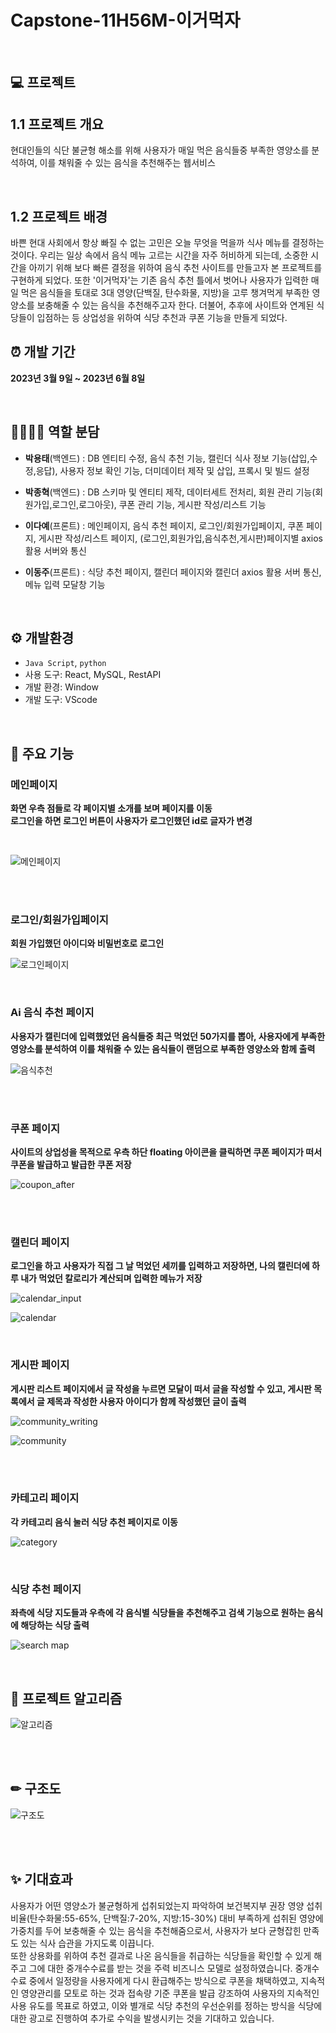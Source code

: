 # Capstone-11H56M-이거먹자

<br>

## 💻 프로젝트
## 1.1 프로젝트 개요
현대인들의 식단 불균형 해소를 위해 사용자가 매일 먹은 음식들중 부족한 영양소를 분석하여, 이를 채워줄 수 있는 음식을 추천해주는 웹서비스

<br>

## 1.2 프로젝트 배경
바쁜 현대 사회에서 항상 빠질 수 없는 고민은 오늘 무엇을 먹을까 식사 메뉴를 결정하는 것이다. 우리는 일상 속에서 음식 메뉴 고르는 시간을 자주 허비하게 되는데, 소중한 시간을 아끼기 위해 보다 빠른 결정을 위하여 음식 추천 사이트를 만들고자 본 프로젝트를 구현하게 되었다. 
또한 '이거먹자'는 기존 음식 추천 틀에서 벗어나 사용자가 입력한 매일 먹은 음식들을 토대로 3대 영양(단백질, 탄수화물, 지방)을 고루 챙겨먹게 부족한 영양소를 보충해줄 수 있는 음식을 추천해주고자 한다. 더불어, 추후에 사이트와 연계된 식당들이 입점하는 등 상업성을 위하여 식당 추천과 쿠폰 기능을 만들게 되었다.
<br>

## ⏰ 개발 기간
**2023년 3월 9일 ~ 2023년 6월 8일**

<br>

## 👨‍👨‍👧‍👧 역할 분담
- **박용태**(백엔드) : DB 엔티티 수정, 음식 추천 기능, 캘린더 식사 정보 기능(삽입,수정,응답), 사용자 정보 확인 기능, 더미데이터 제작 및 삽입, 프록시 및 빌드 설정
- **박종혁**(백엔드) : DB 스키마 및 엔티티 제작, 데이터세트 전처리, 회원 관리 기능(회원가입,로그인,로그아웃), 쿠폰 관리 기능, 게시판 작성/리스트 기능<br>


- **이다예**(프론트) : 메인페이지, 음식 추천 페이지, 로그인/회원가입페이지, 쿠폰 페이지, 게시판 작성/리스트 페이지, (로그인,회원가입,음식추천,게시판)페이지별 axios 활용 서버와 통신
- **이동주**(프론트) : 식당 추천 페이지, 캘린더 페이지와 캘린더 axios 활용 서버 통신, 메뉴 입력 모달창 기능

<br>

## ⚙ 개발환경
- `Java Script`, `python`
- 사용 도구: React, MySQL, RestAPI
- 개발 환경: Window
- 개발 도구: VScode

<br>


## 📌 주요 기능
### **메인페이지**<br>
**화면 우측 점들로 각 페이지별 소개를 보며 페이지를 이동<br>
로그인을 하면 로그인 버튼이 사용자가 로그인했던 id로 글자가 변경**
 
<br>

![메인페이지](https://github.com/rainnn99/11H56M_Capstone/assets/102869025/97cf0e1c-4074-44cc-b018-adbae0e620df)

<br>
<br>

### **로그인/회원가입페이지**<br>
**회원 가입했던 아이디와 비밀번호로 로그인**<br>

![로그인페이지](https://github.com/rainnn99/11H56M_Capstone/assets/102869025/692a5e49-2606-49d4-a915-a782145c2864)

<br>

### **Ai 음식 추천 페이지**<br>

**사용자가 캘린더에 입력했었던 음식들중 최근 먹었던 50가지를 뽑아, 사용자에게 부족한 영양소를 분석하여 이를 채워줄 수 있는 음식들이 랜덤으로 부족한 영양소와 함께 출력**<br>

![음식추천](https://github.com/rainnn99/11H56M_Capstone/assets/102869025/0a1fbcc0-8ed5-472c-82f6-1e9ecb8fd1d3)

<br>


<br>



### **쿠폰 페이지**<br>

**사이트의 상업성을 목적으로 우측 하단 floating 아이콘을 클릭하면 쿠폰 페이지가 떠서 쿠폰을 발급하고 발급한 쿠폰 저장**<br>

![coupon_after](https://github.com/rainnn99/11H56M_Capstone/assets/102869025/2f9922db-500a-4c49-8e5f-b3f674563567)

<br>

<br>


### **캘린더 페이지**<br>

**로그인을 하고 사용자가 직접 그 날 먹었던 세끼를 입력하고 저장하면, 나의 캘린더에 하루 내가 먹었던 칼로리가 계산되며 입력한 메뉴가 저장**<br>


![calendar_input](https://github.com/rainnn99/11H56M_Capstone/assets/102869025/094e7a17-d03a-4baa-85fd-1a9c1c341b0f)<br>

![calendar](https://github.com/rainnn99/11H56M_Capstone/assets/102869025/2363af0f-7a7c-48c1-8ed4-4af885359baa)
<br>

<br>



### **게시판 페이지**<br>
**게시판 리스트 페이지에서 글 작성을 누르면 모달이 떠서 글을 작성할 수 있고, 게시판 목록에서 글 제목과 작성한 사용자 아이디가 함께 작성했던 글이 출력**<br>

![community_writing](https://github.com/rainnn99/11H56M_Capstone/assets/102869025/9ef70ee3-fd6d-4e2e-a668-c7ed01589d01)<br>

![community](https://github.com/rainnn99/11H56M_Capstone/assets/102869025/de64bdac-7c91-4b34-86f1-29010696b110)

<br>

<br>


### **카테고리 페이지**<br> 
**각 카테고리 음식 눌러 식당 추천 페이지로 이동**<br>

![category](https://github.com/rainnn99/11H56M_Capstone/assets/102869025/4c37e4fd-dee2-4d88-a1cf-ecc516858040)
<br>

<br>


### **식당 추천 페이지**<br>

**좌측에 식당 지도들과 우측에 각 음식별 식당들을 추천해주고 검색 기능으로 원하는 음식에 해당하는 식당 출력**<br>

![search map](https://github.com/rainnn99/11H56M_Capstone/assets/102869025/a28c25a7-4c6a-4bc6-ba2b-98fe8e75be07)
<br>

<br>

## 📝 프로젝트 알고리즘<br>

![알고리즘](https://github.com/rainnn99/11H56M_Capstone/assets/102869025/96d32f3f-270f-42ce-b7b3-e55415537d2a)

<br>

<br>

## ✏ 구조도 <br>
![구조도](https://github.com/rainnn99/11H56M_Capstone/assets/102869025/225b3602-5ba2-4bc1-97f6-ec1acc37b6d9)

<br>

<br>

## ✨ 기대효과 
사용자가 어떤 영양소가 불균형하게 섭취되었는지 파악하여 보건복지부 권장 영양 섭취 비율(탄수화물:55-65%, 단백질:7-20%, 지방:15-30%) 대비 부족하게 섭취된 영양에 가중치를 두어 보충해줄 수 있는 음식을 추천해줌으로서, 사용자가 보다 균형잡힌 만족도 있는 식사 습관을 가지도록 이끕니다.<br>
또한 상용화를 위하여 추천 결과로 나온 음식들을 취급하는 식당들을 확인할 수 있게 해주고 그에 대한 중개수수료를 받는 것을 주력 비즈니스 모델로 설정하였습니다. 중개수수료 중에서 일정량을 사용자에게 다시 환급해주는 방식으로 쿠폰을 채택하였고, 지속적인 영양관리를 모토로 하는 것과 접속량 기준 쿠폰을 발급 강조하여 사용자의 지속적인 사용 유도를 목표로 하였고, 이와 별개로 식당 추천의 우선순위를 정하는 방식을 식당에 대한 광고로 진행하여 추가로 수익을 발생시키는 것을 기대하고 있습니다.


